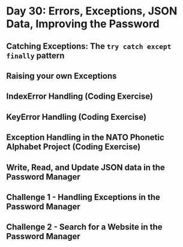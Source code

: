 # Day 30: Errors, Exceptions, JSON Data, Improving the Password

## Catching Exceptions: The `try catch except finally` pattern

## Raising your own Exceptions

## IndexError Handling (Coding Exercise)

## KeyError Handling (Coding Exercise)

## Exception Handling in the NATO Phonetic Alphabet Project (Coding Exercise)

## Write, Read, and Update JSON data in the Password Manager

## Challenge 1 - Handling Exceptions in the Password Manager

## Challenge 2 - Search for a Website in the Password Manager